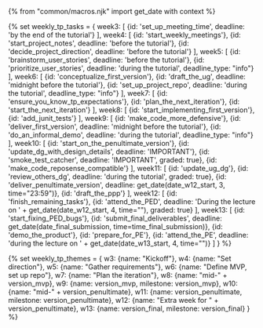 {% from "common/macros.njk" import get_date with context %}

{% set weekly_tp_tasks = {
week3: [
  {id: 'set_up_meeting_time', deadline: 'by the end of the tutorial'}
],
week4: [
  {id: 'start_weekly_meetings'},
  {id: 'start_project_notes', deadline: 'before the tutorial'},
  {id: 'decide_project_direction', deadline: 'before the tutorial'}
],
week5: [
  {id: 'brainstorm_user_stories', deadline: 'before the tutorial'},
  {id: 'prioritize_user_stories', deadline: 'during the tutorial', deadline_type: "info"}
],
week6: [
  {id: 'conceptualize_first_version'},
  {id: 'draft_the_ug', deadline: 'midnight before the tutorial'},
  {id: 'set_up_project_repo', deadline: 'during the tutorial', deadline_type: "info"}
],
week7: [
  {id: 'ensure_you_know_tp_expectations'},
  {id: 'plan_the_next_iteration'},
  {id: 'start_the_next_iteration'}
],
week8: [
  {id: 'start_implementing_first_version'},
  {id: 'add_junit_tests'}
],
week9: [
  {id: 'make_code_more_defensive'},
  {id: 'deliver_first_version', deadline: 'midnight before the tutorial'},
  {id: 'do_an_informal_demo', deadline: 'during the tutorial', deadline_type: "info"}
],
week10: [
  {id: 'start_on_the_penultimate_version'},
  {id: 'update_dg_with_design_details', deadline: 'IMPORTANT'},
  {id: 'smoke_test_catcher', deadline: 'IMPORTANT', graded: true},
  {id: 'make_code_reposense_compatible'}
],
week11: [
  {id: 'update_ug_dg'},
  {id: 'review_others_dg', deadline: 'during the tutorial', graded: true},
  {id: 'deliver_penultimate_version', deadline: get_date(date_w12_start, 3, time="23:59")},
  {id: 'draft_the_ppp'}
],
week12: [
{id: 'finish_remaining_tasks'},
  {id: 'attend_the_PED', deadline: 'During the lecture on ' + get_date(date_w12_start, 4, time=""), graded: true}
],
week13: [
  {id: 'start_fixing_PED_bugs'},
  {id: 'submit_final_deliverables', deadline: get_date(date_final_submission, time=time_final_submission)},
  {id: 'demo_the_product'},
  {id: 'prepare_for_PE'},
  {id: 'attend_the_PE', deadline: 'during the lecture on ' + get_date(date_w13_start, 4, time="")}
]
} %}

{% set weekly_tp_themes = {
  w3: {name: "Kickoff"},
  w4: {name: "Set direction"},
  w5: {name: "Gather requirements"},
  w6: {name: "Define MVP, set up repo"},
  w7: {name: "Plan the iteration"},
  w8: {name: "mid-" + version_mvp},
  w9: {name: version_mvp, milestone: version_mvp},
  w10: {name: "mid-" + version_penultimate},
  w11: {name: version_penultimate, milestone: version_penultimate},
  w12: {name: "Extra week for " + version_penultimate},
  w13: {name: version_final, milestone: version_final}
} %}
